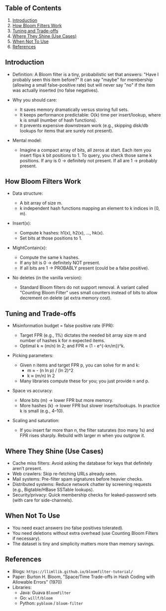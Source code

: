## Table of Contents
1. [Introduction](#introduction)
2. [How Bloom Filters Work](#how-bloom-filters-work)
3. [Tuning and Trade-offs](#tuning-and-trade-offs)
4. [Where They Shine (Use Cases)](#where-they-shine-use-cases)
5. [When Not To Use](#when-not-to-use)
6. [References](#references)

## Introduction
- Definition: A Bloom filter is a tiny, probabilistic set that answers: "Have I probably seen this item before?" It can say "maybe" for membership (allowing a small false-positive rate) but will never say "no" if the item was actually inserted (no false negatives).

- Why you should care:
    - It saves memory dramatically versus storing full sets.
    - It keeps performance predictable: O(k) time per insert/lookup, where k is small (number of hash functions).
    - It prevents expensive downstream work (e.g., skipping disk/db lookups for items that are surely not present).

- Mental model:
    - Imagine a compact array of bits, all zeros at start. Each item you insert flips k bit positions to 1. To query, you check those same k positions. If any is 0 → definitely not present. If all are 1 → probably present.

## How Bloom Filters Work
- Data structure:
    - A bit array of size m.
    - k independent hash functions mapping an element to k indices in [0, m).

- Insert(x):
    - Compute k hashes: h1(x), h2(x), ..., hk(x).
    - Set bits at those positions to 1.

- MightContain(x):
    - Compute the same k hashes.
    - If any bit is 0 → definitely NOT present.
    - If all bits are 1 → PROBABLY present (could be a false positive).

- No deletes (in the vanilla version):
    - Standard Bloom filters do not support removal. A variant called "Counting Bloom Filter" uses small counters instead of bits to allow decrement on delete (at extra memory cost).

## Tuning and Trade-offs
- Misinformation budget = false positive rate (FPR):
    - Target FPR (e.g., 1%) dictates the needed bit array size m and number of hashes k for n expected items.
    - Optimal k ≈ (m/n) ln 2; and FPR ≈ (1 - e^{-kn/m})^k.

- Picking parameters:
    - Given n items and target FPR p, you can solve for m and k:
        - m ≈ - (n ln p) / (ln 2)^2
        - k ≈ (m/n) ln 2
    - Many libraries compute these for you; you just provide n and p.

- Space vs accuracy:
    - More bits (m) → lower FPR but more memory.
    - More hashes (k) → lower FPR but slower inserts/lookups. In practice k is small (e.g., 4–10).

- Scaling and saturation:
    - If you insert far more than n, the filter saturates (too many 1s) and FPR rises sharply. Rebuild with larger m when you outgrow it.

## Where They Shine (Use Cases)
- Cache miss filters: Avoid asking the database for keys that definitely aren’t present.
- Web crawlers: Skip re-fetching URLs already seen.
- Mail systems: Pre-filter spam signatures before heavier checks.
- Distributed systems: Reduce network chatter by screening requests (e.g., Bigtable/HBase SSTable lookups).
- Security/privacy: Quick membership checks for leaked-password sets (with care for side-channels).

## When Not To Use
- You need exact answers (no false positives tolerated).
- You need deletions without extra overhead (use Counting Bloom Filters if necessary).
- The dataset is tiny and simplicity matters more than memory savings.

## References
- Blogs: `https://llimllib.github.io/bloomfilter-tutorial/`
- Paper: Burton H. Bloom, "Space/Time Trade-offs in Hash Coding with Allowable Errors" (1970)
- Libraries:
    - Java: Guava `BloomFilter`
    - Go: `willf/bloom`
    - Python: `pybloom` / `bloom-filter`

